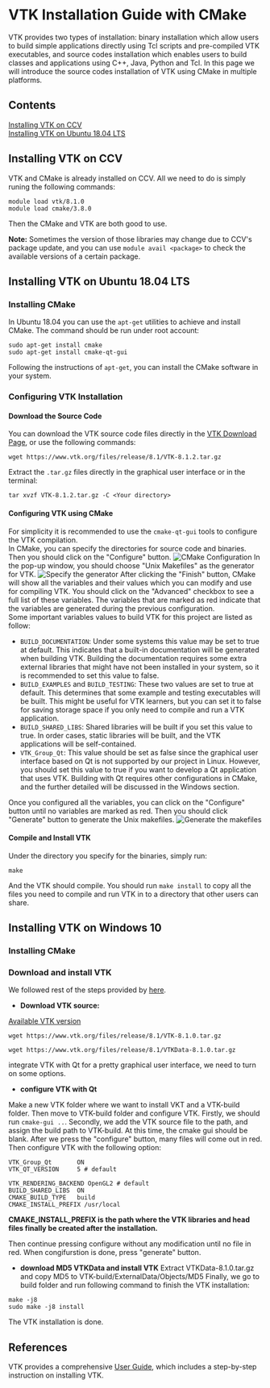# VTK Installation Guide with CMake
VTK provides two types of installation: binary installation which allow users to build simple applications directly using Tcl scripts and pre-compiled VTK executables, and source codes installation which enables users to build classes and applications using C++, Java, Python and Tcl. In this page we will introduce the source codes installation of VTK using CMake in multiple platforms.  
## Contents
[Installing VTK on CCV](#installing-vtk-on-ccv)  
[Installing VTK on Ubuntu 18.04 LTS](#installing-vtk-on-ubuntu-18.04-lts)
## Installing VTK on CCV
VTK and CMake is already installed on CCV. All we need to do is simply runing the following commands:

```
module load vtk/8.1.0
module load cmake/3.8.0
```
Then the CMake and VTK are both good to use.  

**Note:**  Sometimes the version of those libraries may change due to CCV's package update, and you can use ``module avail <package>`` to check the available versions of a certain package.

## Installing VTK on Ubuntu 18.04 LTS
### Installing CMake
In Ubuntu 18.04 you can use the `apt-get` utilities to achieve and install CMake. The command should be run under root account:
```
sudo apt-get install cmake
sudo apt-get install cmake-qt-gui
```
Following the instructions of `apt-get`, you can install the CMake software in your system.

### Configuring VTK Installation
#### Download the Source Code
You can download the VTK source code files directly in the [VTK Download Page](https://www.vtk.org/download/), or use the following commands:
```
wget https://www.vtk.org/files/release/8.1/VTK-8.1.2.tar.gz
```
Extract the `.tar.gz` files directly in the graphical user interface or in the terminal:
```
tar xvzf VTK-8.1.2.tar.gz -C <Your directory>
```
#### Configuring VTK using CMake
For simplicity it is recommended to use the `cmake-qt-gui` tools to configure the VTK compilation.  
In CMake, you can specify the directories for source code and binaries. Then you should click on the "Configure" button.
![CMake Configuration](https://upload-images.jianshu.io/upload_images/315072-42e2d7d3b5a1e7f8.png?imageMogr2/auto-orient/strip%7CimageView2/2/w/1240)
In the pop-up window, you should choose "Unix Makefiles" as the generator for VTK.
![Specify the generator](https://upload-images.jianshu.io/upload_images/315072-b0d47257023eccc3.png?imageMogr2/auto-orient/strip%7CimageView2/2/w/1240)
After clicking the "Finish" button, CMake will show all the variables and their values which you can modify and use for compiling VTK. You should click on the "Advanced" checkbox to see a full list of these variables. The variables that are marked as red indicate that the variables are generated during the previous configuration.  
Some important variables values to build VTK for this project are listed as follow:
- `BUILD_DOCUMENTATION`: Under some systems this value may be set to true at default. This indicates that a built-in documentation will be generated when building VTK. Building the documentation requires some extra external libraries that might have not been installed in your system, so it is recommended to set this value to false.
- `BUILD_EXAMPLES` and `BUILD_TESTING`: These two values are set to true at default. This determines that some example and testing executables will be built. This might be useful for VTK learners, but you can set it to false for saving storage space if you only need to compile and run a VTK application.
- `BUILD_SHARED_LIBS`: Shared libraries will be built if you set this value to true. In order cases, static libraries will be built, and the VTK applications will be self-contained.
- `VTK_Group_Qt`: This value should be set as false since the graphical user interface based on Qt is not supported by our project in Linux. However, you should set this value to true if you want to develop a Qt application that uses VTK. Building with Qt requires other configurations in CMake, and the further detailed will be discussed in the Windows section.

Once you configured all the variables, you can click on the "Configure" button until no variables are marked as red. Then you should click "Generate" button to generate the Unix makefiles.
![Generate the makefiles](https://upload-images.jianshu.io/upload_images/315072-a0253d071f854aa9.png?imageMogr2/auto-orient/strip%7CimageView2/2/w/1240)
#### Compile and Install VTK  
Under the directory you specify for the binaries, simply run:
```
make
```
And the VTK should compile. You should run ``make install`` to copy all the files you need to compile and run VTK in to a directory that other users can share.


## Installing VTK on Windows 10
### Installing CMake


### Download and install VTK

We followed rest of the steps provided by [here](https://kezunlin.me/post/b901735e/).
- **Download VTK source:**

[Available VTK version](https://www.vtk.org/download/)
```
wget https://www.vtk.org/files/release/8.1/VTK-8.1.0.tar.gz

wget https://www.vtk.org/files/release/8.1/VTKData-8.1.0.tar.gz
```

integrate VTK with Qt for a pretty graphical user interface, we need to turn on some options.

- **configure VTK with Qt**

Make a new VTK folder where we want to install VKT and a VTK-build folder. Then move to VTK-build folder and configure VTK.
Firstly, we should run ```cmake-gui ..```.
Secondly, we add the VTK source file to the path, and assign the build path to VTK-build.
At this time, the cmake gui should be blank. After we press the "configure" button, many files will come out in red.
Then configure VTK with the following option:

```
VTK_Group_Qt       ON
VTK_QT_VERSION     5 # default

VTK_RENDERING_BACKEND OpenGL2 # default
BUILD_SHARED_LIBS  ON
CMAKE_BUILD_TYPE   build
CMAKE_INSTALL_PREFIX /usr/local
```
**CMAKE_INSTALL_PREFIX is the path where the VTK libraries and head files finally be created after the installation.**

Then continue pressing configure without any modification until no file in red. When congifurstion is done, press "generate" button.

- **download MD5 VTKData and install VTK**
Extract VTKData-8.1.0.tar.gz and copy MD5 to VTK-build/ExternalData/Objects/MD5
Finally, we go to build folder and run following command to finish the VTK installation:
```
make -j8
sudo make -j8 install
```
The VTK installation is done.

## References
VTK provides a comprehensive [User Guide](https://www.kitware.com/products/books/VTKUsersGuide.pdf), which includes a step-by-step instruction on installing VTK.
